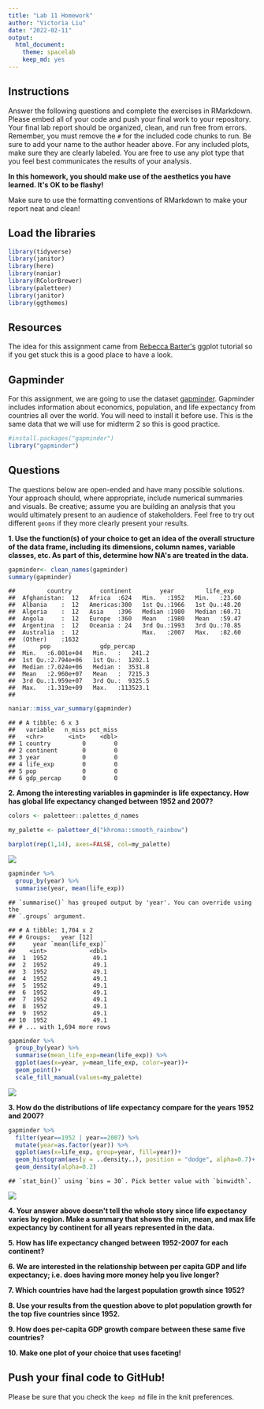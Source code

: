 ```yaml
---
title: "Lab 11 Homework"
author: "Victoria Liu"
date: "2022-02-11"
output:
  html_document: 
    theme: spacelab
    keep_md: yes
---
```




## Instructions
Answer the following questions and complete the exercises in RMarkdown. Please embed all of your code and push your final work to your repository. Your final lab report should be organized, clean, and run free from errors. Remember, you must remove the `#` for the included code chunks to run. Be sure to add your name to the author header above. For any included plots, make sure they are clearly labeled. You are free to use any plot type that you feel best communicates the results of your analysis.  

**In this homework, you should make use of the aesthetics you have learned. It's OK to be flashy!**

Make sure to use the formatting conventions of RMarkdown to make your report neat and clean!  

## Load the libraries

```r
library(tidyverse)
library(janitor)
library(here)
library(naniar)
library(RColorBrewer)
library(paletteer)
library(janitor)
library(ggthemes)
```

## Resources
The idea for this assignment came from [Rebecca Barter's](http://www.rebeccabarter.com/blog/2017-11-17-ggplot2_tutorial/) ggplot tutorial so if you get stuck this is a good place to have a look.  

## Gapminder
For this assignment, we are going to use the dataset [gapminder](https://cran.r-project.org/web/packages/gapminder/index.html). Gapminder includes information about economics, population, and life expectancy from countries all over the world. You will need to install it before use. This is the same data that we will use for midterm 2 so this is good practice.

```r
#install.packages("gapminder")
library("gapminder")
```

## Questions
The questions below are open-ended and have many possible solutions. Your approach should, where appropriate, include numerical summaries and visuals. Be creative; assume you are building an analysis that you would ultimately present to an audience of stakeholders. Feel free to try out different `geoms` if they more clearly present your results.  

**1. Use the function(s) of your choice to get an idea of the overall structure of the data frame, including its dimensions, column names, variable classes, etc. As part of this, determine how NA's are treated in the data.**  

```r
gapminder<- clean_names(gapminder)
summary(gapminder)
```

```
##         country        continent        year         life_exp    
##  Afghanistan:  12   Africa  :624   Min.   :1952   Min.   :23.60  
##  Albania    :  12   Americas:300   1st Qu.:1966   1st Qu.:48.20  
##  Algeria    :  12   Asia    :396   Median :1980   Median :60.71  
##  Angola     :  12   Europe  :360   Mean   :1980   Mean   :59.47  
##  Argentina  :  12   Oceania : 24   3rd Qu.:1993   3rd Qu.:70.85  
##  Australia  :  12                  Max.   :2007   Max.   :82.60  
##  (Other)    :1632                                                
##       pop              gdp_percap      
##  Min.   :6.001e+04   Min.   :   241.2  
##  1st Qu.:2.794e+06   1st Qu.:  1202.1  
##  Median :7.024e+06   Median :  3531.8  
##  Mean   :2.960e+07   Mean   :  7215.3  
##  3rd Qu.:1.959e+07   3rd Qu.:  9325.5  
##  Max.   :1.319e+09   Max.   :113523.1  
## 
```

```r
naniar::miss_var_summary(gapminder)
```

```
## # A tibble: 6 x 3
##   variable   n_miss pct_miss
##   <chr>       <int>    <dbl>
## 1 country         0        0
## 2 continent       0        0
## 3 year            0        0
## 4 life_exp        0        0
## 5 pop             0        0
## 6 gdp_percap      0        0
```
**2. Among the interesting variables in gapminder is life expectancy. How has global life expectancy changed between 1952 and 2007?**

```r
colors <- paletteer::palettes_d_names
```

```r
my_palette <- paletteer_d("khroma::smooth_rainbow")
```

```r
barplot(rep(1,14), axes=FALSE, col=my_palette)
```

![](lab11_hw_files/figure-html/unnamed-chunk-7-1.png)<!-- -->

```r
gapminder %>%
  group_by(year) %>%
  summarise(year, mean(life_exp))
```

```
## `summarise()` has grouped output by 'year'. You can override using the
## `.groups` argument.
```

```
## # A tibble: 1,704 x 2
## # Groups:   year [12]
##     year `mean(life_exp)`
##    <int>            <dbl>
##  1  1952             49.1
##  2  1952             49.1
##  3  1952             49.1
##  4  1952             49.1
##  5  1952             49.1
##  6  1952             49.1
##  7  1952             49.1
##  8  1952             49.1
##  9  1952             49.1
## 10  1952             49.1
## # ... with 1,694 more rows
```


```r
gapminder %>%
  group_by(year) %>%
  summarise(mean_life_exp=mean(life_exp)) %>%
  ggplot(aes(x=year, y=mean_life_exp, color=year))+
  geom_point()+
  scale_fill_manual(values=my_palette)
```

![](lab11_hw_files/figure-html/unnamed-chunk-9-1.png)<!-- -->

**3. How do the distributions of life expectancy compare for the years 1952 and 2007?**

```r
gapminder %>%
  filter(year==1952 | year==2007) %>% 
  mutate(year=as.factor(year)) %>%
  ggplot(aes(x=life_exp, group=year, fill=year))+
  geom_histogram(aes(y = ..density..), position = "dodge", alpha=0.7)+
  geom_density(alpha=0.2)
```

```
## `stat_bin()` using `bins = 30`. Pick better value with `binwidth`.
```

![](lab11_hw_files/figure-html/unnamed-chunk-10-1.png)<!-- -->

**4. Your answer above doesn't tell the whole story since life expectancy varies by region. Make a summary that shows the min, mean, and max life expectancy by continent for all years represented in the data.**


**5. How has life expectancy changed between 1952-2007 for each continent?**

**6. We are interested in the relationship between per capita GDP and life expectancy; i.e. does having more money help you live longer?**

**7. Which countries have had the largest population growth since 1952?**

**8. Use your results from the question above to plot population growth for the top five countries since 1952.**

**9. How does per-capita GDP growth compare between these same five countries?**

**10. Make one plot of your choice that uses faceting!**

## Push your final code to GitHub!
Please be sure that you check the `keep md` file in the knit preferences. 
